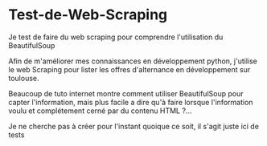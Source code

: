 # Test-de-Web-Scraping
Je test de faire du web scraping pour comprendre l'utilisation du BeautifulSoup

Afin de m'améliorer mes connaissances en développement python, j'utilise le web Scraping pour lister les offres d'alternance en développement sur toulouse.

Beaucoup de tuto internet montre comment utiliser BeautifulSoup pour capter l'information, mais plus facile a dire qu'à faire lorsque l'information voulu et complétement cerné par du contenu HTML ?...

Je ne cherche pas à créer pour l'instant quoique ce soit, il s'agit juste ici de tests
